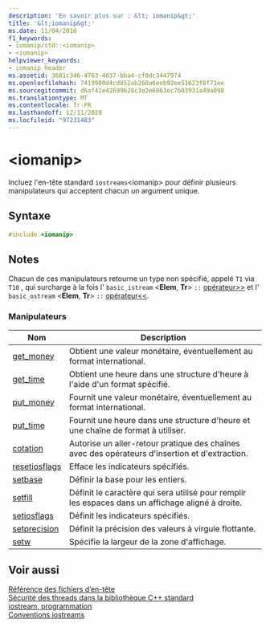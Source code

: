 ```yaml
---
description: 'En savoir plus sur : &lt; iomanip&gt;'
title: '&lt;iomanip&gt;'
ms.date: 11/04/2016
f1_keywords:
- iomanip/std::<iomanip>
- <iomanip>
helpviewer_keywords:
- iomanip header
ms.assetid: 3681c346-4763-4037-bba4-cf0dc3447974
ms.openlocfilehash: 7419900d4cd852ab260a6eeb92ee51623f8f71ee
ms.sourcegitcommit: d6af41e42699628c3e2e6063ec7b03931a49a098
ms.translationtype: MT
ms.contentlocale: fr-FR
ms.lasthandoff: 12/11/2020
ms.locfileid: "97231483"
---
```

# <a name="ltiomanipgt"></a>&lt;iomanip&gt;

Incluez l'en-tête standard `iostreams`\<iomanip> pour définir plusieurs manipulateurs qui acceptent chacun un argument unique.

## <a name="syntax"></a>Syntaxe

```cpp
#include <iomanip>
```

## <a name="remarks"></a>Notes

Chacun de ces manipulateurs retourne un type non spécifié, appelé `T1` via `T10` , qui surcharge à la fois l' `basic_istream` \<**Elem**, **Tr**> `::` [opérateur>>](../standard-library/istream-operators.md#op_gt_gt) et l' `basic_ostream` \<**Elem**, **Tr**> `::` [opérateur<<](../standard-library/ostream-operators.md#op_lt_lt).

### <a name="manipulators"></a>Manipulateurs

|Nom|Description|
|-|-|
|[get_money](../standard-library/iomanip-functions.md#iomanip_get_money)|Obtient une valeur monétaire, éventuellement au format international.|
|[get_time](../standard-library/iomanip-functions.md#iomanip_get_time)|Obtient une heure dans une structure d'heure à l'aide d'un format spécifié.|
|[put_money](../standard-library/iomanip-functions.md#iomanip_put_money)|Fournit une valeur monétaire, éventuellement au format international.|
|[put_time](../standard-library/iomanip-functions.md#iomanip_put_time)|Fournit une heure dans une structure d'heure et une chaîne de format à utiliser.|
|[cotation](../standard-library/iomanip-functions.md#quoted)|Autorise un aller-retour pratique des chaînes avec des opérateurs d'insertion et d'extraction.|
|[resetiosflags](../standard-library/iomanip-functions.md#resetiosflags)|Efface les indicateurs spécifiés.|
|[setbase](../standard-library/iomanip-functions.md#setbase)|Définir la base pour les entiers.|
|[setfill](../standard-library/iomanip-functions.md#setfill)|Définit le caractère qui sera utilisé pour remplir les espaces dans un affichage aligné à droite.|
|[setiosflags](../standard-library/iomanip-functions.md#setiosflags)|Définit les indicateurs spécifiés.|
|[setprecision](../standard-library/iomanip-functions.md#setprecision)|Définit la précision des valeurs à virgule flottante.|
|[setw](../standard-library/iomanip-functions.md#setw)|Spécifie la largeur de la zone d'affichage.|

## <a name="see-also"></a>Voir aussi

[Référence des fichiers d’en-tête](../standard-library/cpp-standard-library-header-files.md)\
[Sécurité des threads dans la bibliothèque C++ standard](../standard-library/thread-safety-in-the-cpp-standard-library.md)\
[iostream, programmation](../standard-library/iostream-programming.md)\
[Conventions iostreams](../standard-library/iostreams-conventions.md)
